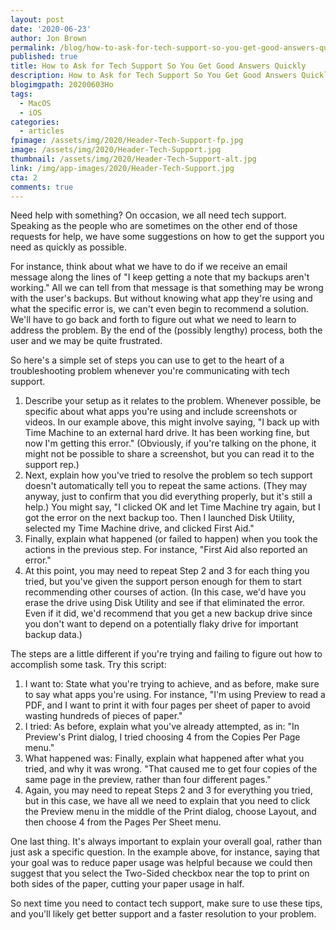 ```yaml
---
layout: post
date: '2020-06-23'
author: Jon Brown
permalink: /blog/how-to-ask-for-tech-support-so-you-get-good-answers-quickly/
published: true
title: How to Ask for Tech Support So You Get Good Answers Quickly
description: How to Ask for Tech Support So You Get Good Answers Quickly
blogimgpath: 20200603Ho
tags:
  - MacOS
  - iOS
categories:
  - articles
fpimage: /assets/img/2020/Header-Tech-Support-fp.jpg
image: /assets/img/2020/Header-Tech-Support.jpg
thumbnail: /assets/img/2020/Header-Tech-Support-alt.jpg
link: /img/app-images/2020/Header-Tech-Support.jpg
cta: 2
comments: true
---
```

Need help with something? On occasion, we all need tech support.
Speaking as the people who are sometimes on the other end of those
requests for help, we have some suggestions on how to get the support
you need as quickly as possible.

For instance, think about what we have to do if we receive an email
message along the lines of "I keep getting a note that my backups aren't
working." All we can tell from that message is that something may be
wrong with the user's backups. But without knowing what app they're
using and what the specific error is, we can't even begin to recommend a
solution. We'll have to go back and forth to figure out what we need to
learn to address the problem. By the end of the (possibly lengthy)
process, both the user and we may be quite frustrated.

So here's a simple set of steps you can use to get to the heart of a
troubleshooting problem whenever you're communicating with tech support.

1.  Describe your setup as it relates to the
    problem. Whenever possible, be specific about what apps you're using
    and include screenshots or videos. In our example above, this might
    involve saying, "I back up with Time Machine to an external hard
    drive. It has been working fine, but now I'm getting this error."
    (Obviously, if you're talking on the phone, it might not be possible
    to share a screenshot, but you can read it to the support rep.)
2.  Next, explain how you've tried to resolve the
    problem so tech support doesn't automatically tell you to repeat the
    same actions. (They may anyway, just to confirm that you did
    everything properly, but it's still a help.) You might say, "I
    clicked OK and let Time Machine try again, but I got the error on
    the next backup too. Then I launched Disk Utility, selected my Time
    Machine drive, and clicked First Aid."
3.  Finally, explain what happened (or failed to
    happen) when you took the actions in the previous step. For
    instance, "First Aid also reported an error."
4.  At this point, you may need to repeat Step 2
    and 3 for each thing you tried, but you've given the support person
    enough for them to start recommending other courses of action. (In
    this case, we'd have you erase the drive using Disk Utility and see
    if that eliminated the error. Even if it did, we'd recommend that
    you get a new backup drive since you don't want to depend on a
    potentially flaky drive for important backup data.)

The steps are a little different if you're trying and failing to figure
out how to accomplish some task. Try this script:

1.  I want to: State what you're
    trying to achieve, and as before, make sure to say what apps you're
    using. For instance, "I'm using Preview to read a PDF, and I want to
    print it with four pages per sheet of paper to avoid wasting
    hundreds of pieces of paper."
2.  I tried: As before, explain what
    you've already attempted, as in: "In Preview's Print dialog, I tried
    choosing 4 from the Copies Per Page menu."
3.  What happened was: Finally,
    explain what happened after what you tried, and why it was wrong.
    "That caused me to get four copies of the same page in the preview,
    rather than four different pages."
4.  Again, you may need to repeat Steps 2 and 3
    for everything you tried, but in this case, we have all we need to
    explain that you need to click the Preview menu in the middle of the
    Print dialog, choose Layout, and then choose 4 from the Pages Per
    Sheet menu.

One last thing. It's always important to explain your overall goal,
rather than just ask a specific question. In the example above, for
instance, saying that your goal was to reduce paper usage was helpful
because we could then suggest that you select the Two-Sided checkbox
near the top to print on both sides of the paper, cutting your paper
usage in half.

So next time you need to contact tech support, make sure to use these
tips, and you'll likely get better support and a faster resolution to
your problem.